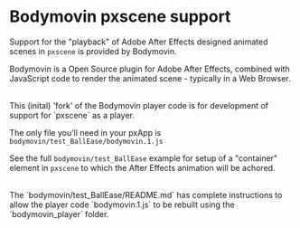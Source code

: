 # Bodymovin pxscene support

Support for the "playback" of Adobe After Effects designed animated scenes 
in `pxscene` is provided by Bodymovin.
<br/>

Bodymovin is a Open Source plugin for Adobe After Effects, combined with 
JavaScript code to render the animated scene - typically in a Web Browser.

<br/>
This (inital) 'fork' of the Bodymovin player code is for development of 
support for `pxscene` as a player.

The only file you'll need in your pxApp is `bodymovin/test_BallEase/bodymovin.1.js`

See the full `bodymovin/test_BallEase` example for setup of a "container" 
element in `pxscene` to which the After Effects animation will be achored.

<br/>
The `bodymovin/test_BallEase/README.md` has complete instructions to allow the
player code `bodymovin.1.js` to be rebuilt using the `bodymovin_player` folder.
<br/>
